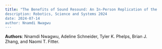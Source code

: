 ```yaml
---
title: "The Benefits of Sound Resound: An In-Person Replication of the Ability of Character-Like Robot Sound to Improve Perceived Social Warmth” 
description: Robotics, Science and Systems 2024 
date: 2024-07-14
author: Nnamdi Nwagwu
---
```


**Authors**: Nnamdi Nwagwu, Adeline Schneider, Tyler K. Phelps, Brian J. Zhang, and Naomi T. Fitter.